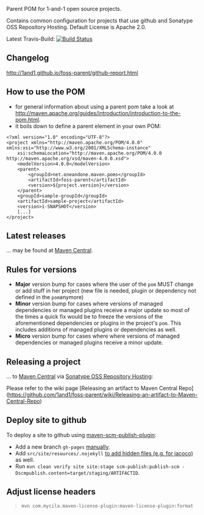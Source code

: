 Parent POM for 1-and-1 open source projects.

Contains common configuration for projects that use github and Sonatype OSS Repository Hosting.
Default License is Apache 2.0.

Latest Travis-Build: [![Build Status](https://travis-ci.org/1and1/foss-parent.svg?branch=master)](https://travis-ci.org/1and1/foss-parent)

Changelog
---------
http://1and1.github.io/foss-parent/github-report.html

How to use the POM
------------------

* for general information about using a parent pom take a look at http://maven.apache.org/guides/introduction/introduction-to-the-pom.html.
* it boils down to define a parent element in your own POM:

```
<?xml version="1.0" encoding="UTF-8"?>
<project xmlns="http://maven.apache.org/POM/4.0.0" xmlns:xsi="http://www.w3.org/2001/XMLSchema-instance"
    xsi:schemaLocation="http://maven.apache.org/POM/4.0.0 http://maven.apache.org/xsd/maven-4.0.0.xsd">
    <modelVersion>4.0.0</modelVersion>
    <parent>
        <groupId>net.oneandone.maven.poms</groupId>
        <artifactId>foss-parent</artifactId>
        <version>${project.version}</version>
    </parent>
    <groupId>sample-groupId</groupId>
    <artifactId>sample-project</artifactId>
    <version>1-SNAPSHOT</version>
    [...]
</project>
```

Latest releases
---------------

... may be found at [Maven Central](http://search.maven.org/#search%7Cga%7C1%7Cg%3A%22net.oneandone.maven.poms%22%20AND%20a%3A%22foss-parent%22%20AND%20p%3A%22pom%22
).


Rules for versions
------------------

* **Major** version bump for cases where the user of the ``pom`` MUST change or add stuff in her project (new file is needed, plugin or dependency not defined in the ``pom``anymore)
* **Minor** version bump for cases where versions of managed dependencies or managed plugins receive a major update so most of the times a quick fix would be to freeze the versions of the aforementioned dependencies or plugins in the project's ``pom``. This includes additions of managed plugins or dependencies as well.
* **Micro** version bump for cases where where versions of managed dependencies or managed plugins receive a minor update.

Releasing a project
-------------------

... to [Maven Central](http://maven.apache.org/guides/mini/guide-central-repository-upload.html) via [Sonatype OSS Repository Hosting](http://central.sonatype.org/pages/ossrh-guide.html):

Please refer to the wiki page [Releasing an artifact to Maven Central Repo] (https://github.com/1and1/foss-parent/wiki/Releasing-an-artifact-to-Maven-Central-Repo)

Deploy site to github
---------------------

To deploy a site to github using [maven-scm-publish-plugin](http://maven.apache.org/plugins/maven-scm-publish-plugin/):

* Add a new branch `gh-pages` [manually](https://help.github.com/articles/creating-project-pages-manually).
* Add `src/site/resources/.nojekyll` [to add hidden files (e.g. for jacoco)](http://illegalstateexception.blogspot.de/2013/01/publishing-maven-site-having-jacoco.html) as well.
* Run `mvn clean verify site site:stage scm-publish:publish-scm -Dscmpublish.content=target/staging/ARTIFACTID`.


Adjust license headers
----------------------

>     mvn com.mycila.maven-license-plugin:maven-license-plugin:format

